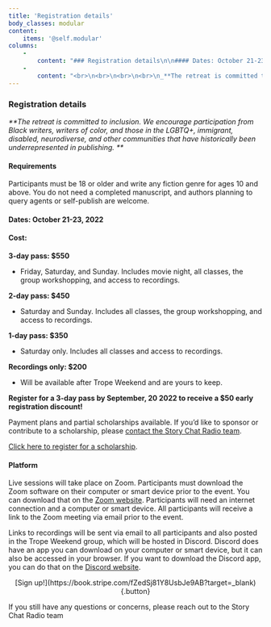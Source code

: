 ```yaml
---
title: 'Registration details'
body_classes: modular
content:
    items: '@self.modular'
columns:
    -
        content: "### Registration details\n\n#### Dates: October 21-23, 2022\n\n#### Cost:\n\n##### Register for a 3-day pass by September 20, 2022 to receive a $50 early registration discount!\n\n**3-day pass: ~~$550~~ $500**\n * Friday, Saturday, and Sunday. Includes movie night, all classes, the group workshopping, and access to recordings.\n\n##### Registration for all other passes opens September 21, 2022\n\n**2-day pass: $450**\n * Saturday and Sunday. Includes all classes, the group workshopping, and access to recordings.\n\n**1-day pass: $350**\n * Saturday only. Includes all classes and access to recordings.\n\n**Recordings only: $200**\n * Will be available after Trope Weekend and are yours to keep. \n \n**Register for a 3-day pass by September, 20 2022 to receive a $50 early registration discount!**\n\nPayment plans and partial scholarships available. If you’d like to sponsor or contribute to a scholarship, please <a href=\"mailto:storychatradio@gmail.com\">contact the Story Chat Radio team</a>.\n \n[Click here to register for a scholarship](https://forms.gle/kKNwGyFp9J24vqUq5?target=_blank).\n"
    -
        content: "<br>\n<br>\n<br>\n<br>\n_**The retreat is committed to inclusion. We encourage participation from Black writers, writers of color, and those in the LGBTQ+, immigrant, disabled, neurodiverse, and other communities that have historically been underrepresented in publishing. **_\n\n#### Requirements\n \nParticipants must be 18 or older and write any fiction genre for ages 10 and above. You do not need a completed manuscript, and authors planning to query agents or self-publish are welcome.\n\n#### Platform\n \nLive sessions will take place on Zoom. Participants must download the Zoom software on their computer or smart device prior to the event. You can download that on the [Zoom website](https://zoom.us/download?target=_blank). Participants will need an internet connection and a computer or smart device. All participants will receive a link to the Zoom meeting via email prior to the event. \n \nLinks to recordings will be sent via email to all participants and also posted in the Trope Weekend group, which will be hosted in Discord. Discord does have an app you can download on your computer or smart device, but it can also be accessed in your browser. If you want to download the Discord app, you can do that on the [Discord website](https://discord.com/download?target=_blank).\n\n_If you still have any questions or concerns, please reach out to the <a href=\"mailto:storychatradio@gmail.com\">contact the Story Chat Radio team</a>._\n \n"
---
```


### Registration details
 
_**The retreat is committed to inclusion. We encourage participation from Black writers, writers of color, and those in the LGBTQ+, immigrant, disabled, neurodiverse, and other communities that have historically been underrepresented in publishing. **_

#### Requirements
 
Participants must be 18 or older and write any fiction genre for ages 10 and above. You do not need a completed manuscript, and authors planning to query agents or self-publish are welcome.

#### Dates: October 21-23, 2022

#### Cost: 
**3-day pass: $550**
 * Friday, Saturday, and Sunday. Includes movie night, all classes, the group workshopping, and access to recordings.

**2-day pass: $450**
 * Saturday and Sunday. Includes all classes, the group workshopping, and access to recordings.

**1-day pass: $350**
 * Saturday only. Includes all classes and access to recordings.

**Recordings only: $200**
 * Will be available after Trope Weekend and are yours to keep. 
 
**Register for a 3-day pass by September, 20 2022 to receive a $50 early registration discount!**

Payment plans and partial scholarships available. If you’d like to sponsor or contribute to a scholarship, please <a href="mailto:storychatradio@gmail.com">contact the Story Chat Radio team</a>.
 
[Click here to register for a scholarship](https://forms.gle/kKNwGyFp9J24vqUq5?target=_blank).
 
#### Platform
 
Live sessions will take place on Zoom. Participants must download the Zoom software on their computer or smart device prior to the event. You can download that on the [Zoom website](https://zoom.us/download?target=_blank). Participants will need an internet connection and a computer or smart device. All participants will receive a link to the Zoom meeting via email prior to the event. 
 
Links to recordings will be sent via email to all participants and also posted in the Trope Weekend group, which will be hosted in Discord. Discord does have an app you can download on your computer or smart device, but it can also be accessed in your browser. If you want to download the Discord app, you can do that on the [Discord website](https://discord.com/download?target=_blank).
 
 
<center markdown="1">[Sign up!](https://book.stripe.com/fZedSj81Y8UsbJe9AB?target=_blank){.button}</center>
 
If you still have any questions or concerns, please reach out to the Story Chat Radio team